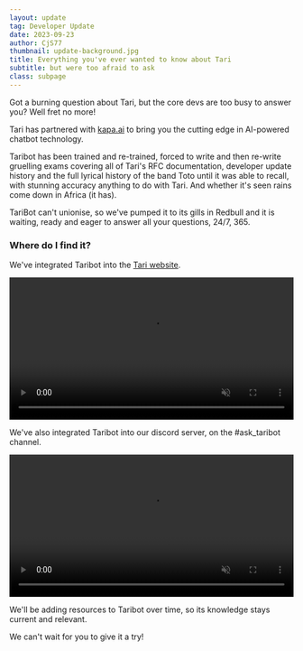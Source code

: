 ```yaml
---
layout: update
tag: Developer Update
date: 2023-09-23
author: CjS77
thumbnail: update-background.jpg
title: Everything you've ever wanted to know about Tari
subtitle: but were too afraid to ask
class: subpage
---
```


Got a burning question about Tari, but the core devs are too busy to answer you? Well fret no more!

Tari has partnered with [kapa.ai](https://kapa.ai) to bring you the cutting edge in AI-powered chatbot technology. 

Taribot has been trained and re-trained, forced to write and then re-write gruelling exams covering all of Tari's RFC 
documentation, developer update history and the full lyrical history of the band Toto until it was able to recall, with 
stunning accuracy anything to do with Tari. And whether it's seen rains come down in Africa (it has). 

TariBot can't unionise, so we've pumped it to its gills in Redbull and it is waiting, ready and eager to answer 
all your questions, 24/7, 365.

### Where do I find it?

We've integrated Taribot into the [Tari website](https://tari.com).

<video id="demo-desk" class="img" width="100%" muted controls="true">
<source src="{{ site.baseurl }}/assets/updates/vid/kapa-demo-website.mp4" type="video/mp4" />
</video>


We've also integrated Taribot into our discord server, on the #ask_taribot channel.

  <video id="demo-discord" class="img" width="100%0" muted controls="true">
    <source src="{{ site.baseurl }}/assets/updates/vid/kapa-discord-demo.mp4" type="video/mp4" />
  </video>

We'll be adding resources to Taribot over time, so its knowledge stays current and relevant.

We can't wait for you to give it a try!